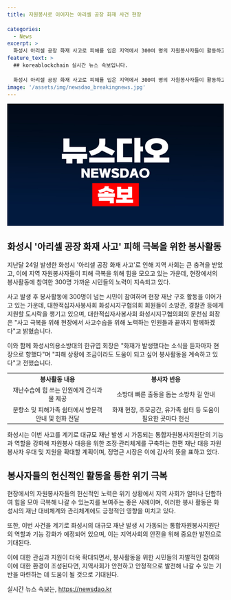 ```yaml
---
title: 자원봉사로 이어지는 아리셀 공장 화재 사건 현장

categories:
  - News
excerpt: >
  화성시 아리셀 공장 화재 사고로 피해를 입은 지역에서 300여 명의 자원봉사자들이 활동하고 있다. 화재 발생 후 현장 재난구호를 위해 60여 명의 봉사자들이 즉시 투입되었고, 화성시의용소방대 회장은 피해 상황에 조금이라도 도움이 되고 싶어 봉사활동을 이어가고 있다고 밝혔다. 대한적십자사봉사회 회원들도 끝까지 현장에서 노력할 의지를 표명했다. 자원봉사자들은 피해자들을 위해 음식과 물을 제공하고, 분향소와 쉼터에서 방문객에게 안내와 도움을 주고 있다. 화성시는 이번 사고를 계기로 자원봉사 대응을 강화하고, 자원봉사자들을 진정한 영웅으로 극찬하고 있다.
feature_text: >
  ## koreablockchain 실시간 뉴스 속보입니다.

  화성시 아리셀 공장 화재 사고로 피해를 입은 지역에서 300여 명의 자원봉사자들이 활동하고 있다. 화재 발생 후 현장 재난구호를 위해 60여 명의 봉사자들이 즉시 투입되었고, 화성시의용소방대 회장은 피해 상황에 조금이라도 도움이 되고 싶어 봉사활동을 이어가고 있다고 밝혔다. 대한적십자사봉사회 회원들도 끝까지 현장에서 노력할 의지를 표명했다. 자원봉사자들은 피해자들을 위해 음식과 물을 제공하고, 분향소와 쉼터에서 방문객에게 안내와 도움을 주고 있다. 화성시는 이번 사고를 계기로 자원봉사 대응을 강화하고, 자원봉사자들을 진정한 영웅으로 극찬하고 있다.
image: '/assets/img/newsdao_breakingnews.jpg'
---
```


<p><img src="/assets/img/newsdao_breakingnews.jpg" alt="koreablockchain 속보" /></p>

<h2 data-ke-size="size26">화성시 '아리셀 공장 화재 사고' 피해 극복을 위한 봉사활동</h2>

<p>지난달 24일 발생한 화성시 '아리셀 공장 화재 사고'로 인해 지역 사회는 큰 충격을 받았고, 이에 지역 자원봉사자들이 피해 극복을 위해 힘을 모으고 있는 가운데, 현장에서의 봉사활동에 참여한 300명 가까운 시민들의 노력이 지속되고 있다.</p>

<p data-ke-size="size16">사고 발생 후 봉사활동에 300명이 넘는 시민이 참여하며 현장 재난 구호 활동을 이어가고 있는 가운데, 대한적십자사봉사회 화성시지구협의회 회원들이 소방관, 경찰관 등에게 지원할 도시락을 챙기고 있으며, 대한적십자사봉사회 화성시지구협의회의 문천심 회장은 "사고 극복을 위해 현장에서 사고수습을 위해 노력하는 인원들과 끝까지 함께하겠다"고 밝혔습니다.</p>

<p>이와 함께 화성시의용소방대의 한규엽 회장은 "화재가 발생했다는 소식을 듣자마자 현장으로 향했다"며 "피해 상황에 조금이라도 도움이 되고 싶어 봉사활동을 계속하고 있다"고 전했습니다.</p>

<table>
  <tr>
    <th>봉사활동 내용</th>
    <th>봉사자 반응</th>
  </tr>
  <tr>
    <td style="text-align: center; height: 17px;">재난수습에 힘 쓰는 인원에게 간식과 물 제공</td>
    <td style="text-align: center; height: 17px;">소방대 빠른 출동을 돕는 소방차 길 안내</td>
  </tr>
  <tr>
    <td style="text-align: center; height: 17px;">분향소 및 피해가족 쉼터에서 방문객 안내 및 헌화 전달</td>
    <td style="text-align: center; height: 17px;">화재 현장, 추모공간, 유가족 쉼터 등 도움이 필요한 곳마다 헌신</td>
  </tr>
</table>

<p>화성시는 이번 사고를 계기로 대규모 재난 발생 시 가동되는 통합자원봉사지원단의 기능과 역할을 강화해 자원봉사 대응을 위한 조정·관리체계를 구축하는 한편 재난 대응 자원봉사자 우대 및 지원을 확대할 계획이며, 정명근 시장은 이에 감사의 뜻을 표하고 있다.</p>

<h2 data-ke-size="size26">봉사자들의 헌신적인 활동을 통한 위기 극복</h2>

<p>현장에서의 자원봉사자들의 헌신적인 노력은 위기 상황에서 지역 사회가 얼마나 단합하여 힘을 모아 극복해 나갈 수 있는지를 보여주는 좋은 사례이며, 이러한 봉사 활동은 화성시의 재난 대비체계와 관리체계에도 긍정적인 영향을 미치고 있다.</p>

<p data-ke-size="size16">또한, 이번 사건을 계기로 화성시의 대규모 재난 발생 시 가동되는 통합자원봉사지원단의 역할과 기능 강화가 예정되어 있으며, 이는 지역사회의 안전을 위해 중요한 발전으로 기대된다.</p>

<p>이에 대한 관심과 지원이 더욱 확대되면서, 봉사활동을 위한 시민들의 자발적인 참여와 이에 대한 환경이 조성된다면, 지역사회가 안전하고 안정적으로 발전해 나갈 수 있는 기반을 마련하는 데 도움이 될 것으로 기대된다.</p>
실시간 뉴스 속보는, <a href="https://newsdao.kr" rel="dofollow">https://newsdao.kr</a>


